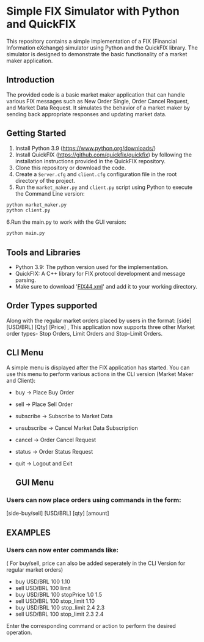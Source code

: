 
# Simple FIX Simulator with Python and QuickFIX

This repository contains a simple implementation of a FIX (Financial Information eXchange) simulator using Python and the QuickFIX library. The simulator is designed to demonstrate the basic functionality of a market maker application.

## Introduction

The provided code is a basic market maker application that can handle various FIX messages such as New Order Single, Order Cancel Request, and Market Data Request. It simulates the behavior of a market maker by sending back appropriate responses and updating market data.

## Getting Started

1. Install Python 3.9 (https://www.python.org/downloads/)
2. Install QuickFIX (https://github.com/quickfix/quickfix) by following the installation instructions provided in the QuickFIX repository.
3. Clone this repository or download the code.
4. Create a `Server.cfg` and `client.cfg` configuration file in the root directory of the project.
5. Run the `market_maker.py` and `client.py` script using Python to execute the Command Line version:

```bash
python market_maker.py
python client.py
```
6.Run the main.py to work with the GUI version:
```bash
python main.py
```
## Tools and Libraries

- Python 3.9: The python version used for the implementation.
- QuickFIX: A C++ library for FIX protocol development and message parsing.
- Make sure to download '[FIX44.xml](https://github.com/quickfix/quickfix/blob/master/spec/FIX44.xml)' and add it to your working directory.
## Order Types supported
Along with the regular market orders placed by users in the format: [side] [USD/BRL] [Qty] [Price] , This application now supports three other Market order types- Stop Orders, Limit Orders and Stop-Limit Orders.



## CLI Menu

A simple menu is displayed after the FIX application has started. You can use this menu to perform various actions in the CLI version (Market Maker and Client):

- buy -> Place Buy Order
- sell -> Place Sell Order
- subscribe -> Subscribe to Market Data
- unsubscribe -> Cancel Market Data Subscription
- cancel -> Order Cancel Request
- status -> Order Status Request
- quit -> Logout and Exit

  ## GUI Menu
### Users can now place orders using commands in the form:
 [side-buy/sell] [USD/BRL] [qty] [amount] 




## EXAMPLES

### Users can now enter commands like:
( For buy/sell, price can also be added seperately in the CLI Version for regular market orders)

- buy USD/BRL 100  1.10  
- sell USD/BRL 100 limit 
- buy USD/BRL 100 stopPrice 1.0 1.5  
- sell USD/BRL 100 stop_limit 1.10  
- buy USD/BRL 100 stop_limit 2.4 2.3
- sell USD/BRL 100 stop_limit 2.3 2.4

Enter the corresponding command or action to perform the desired operation.

